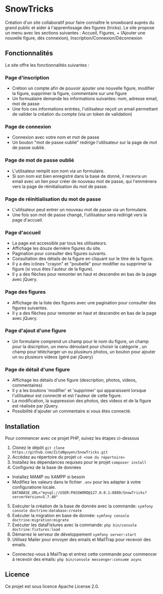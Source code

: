 # SnowTricks
Création d'un site collaboratif pour faire connaître le snowboard auprès du grand public et aider à l'apprentissage des figures (tricks).
Le site propose un menu avec les sections suivantes : Accueil, Figures, + (Ajouter une nouvelle figure, dès connexion), Inscription/Connexion/Déconnexion

## Fonctionnalités

Le site offre les fonctionnalités suivantes :

### Page d'inscription
- Crétion un compte afin de pouvoir ajouter une nouvelle figure, modifier la figure, supprimer la figure, commentaire sur une figure
- Un formualaire demande les informations suivantes: nom, adresse email, mot de passe
- Une fois ces informations entrées, l'utilisateur reçoit un email permettant de valider la création du compte (via un token de validation)

### Page de connexion
- Connexion avec votre nom et mot de passe
- Un bouton "mot de passe oublié" redirige l'utilisateur sur la page de mot de passe oublié.

### Page de mot de passe oublié
- L'utilisateur remplit son nom via un formulaire.
- Si son nom est bien enregistré dans la base de donné, il recevra un email avec un lien pour créer de nouveau mot de passe, qui l'emmènera vers la page de réinitialisation du mot de passe.

### Page de réinitialisation du mot de passe
- L'utilisateur peut entrer un nouveau mot de passe via un formulaire.
- Une fois son mot de passe changé, l'utilisateur sera redirigé vers la page d'accueil.

### Page d'accueil
- La page est accessible par tous les utilisateurs.
- Affichage les douze dernière figures du site.
- Pagination pour consulter des figures suivants.
- Consultation des détails de la figure en cliquant sur le titre de la figure.
- Il y a des icônes "crayon" et "poubelle" pour modifier ou supprimer la figure (si vous êtes l'auteur de la figure).
- Il y a des flèches pour remonter en haut et descendre en bas de la page avec jQuery.

### Page des figures
- Affichage de la liste des figures avec une pagination pour consulter des figures suivantes.
- Il y a des flèches pour remonter en haut et descendre en bas de la page avec jQuery.

### Page d'ajout d'une figure
- Un formulaire comprend un champ pour le nom du figure, un champ pour la discription, un menu déroulant pour choisir la catégorie , un champ pour télécharger un ou plusieurs photos, un bouton pour ajouter un ou plusieurs videos (géré par jQuery)

### Page de détail d'une figure
- Affichage les détails d'une figure (description, photos, videos, commentaires)
- Il y a les boutons 'modifier' et 'supprimer' qui apparaissent lorsque l'utilisateur est connecté et est l'auteur de cette figure.
- La modification, la suppression des photos, des videos et de la figure est réalisée par jQuery.
- Possibilité d'ajouter un commentaire si vous êtes connecté.

## Installation
Pour commencer avec ce projet PHP, suivez les étapes ci-dessous
1. Clonez le dépôt
   `git clone https://github.com/ZitaNguyen/SnowTricks.git`
2. Accédez au répertoire du projet
   `cd <nom du répertoire>`
3. Installez les dépendances requises pour le projet
   `composer install`
4. Configurez de la base de données
- Installez MAMP ou XAMPP si besoin
- Modifiez les valeurs dans le fichier `.env` pour les adapter à votre configuratione locale.
   `DATABASE_URL="mysql://USER:PASSWORD@127.0.0.1:8889/SnowTricks?serverVersion=5.7.40"`
5. Exécuter la création de la base de donnée avec la commande: `symfony console doctrine:database:create`
6. Exécuter la migration en base de donnée: `symfony console doctrine:migration:migrate`
7. Exécuter les dataFixtures avec la commande: `php bin/console doctrine:fixtures:load`
8. Démarrez le serveur de développement `symfony server:start`
9. Utilisez Mailer pour envoyer des emails et MailTrap pour recevoir des emails.
- Connectez-vous à MailTrap et entrez cette commande pour commencer à recevoir des emails: `php bin/console messenger:consume async`

## Licence

Ce projet est sous licence Apache License 2.0.